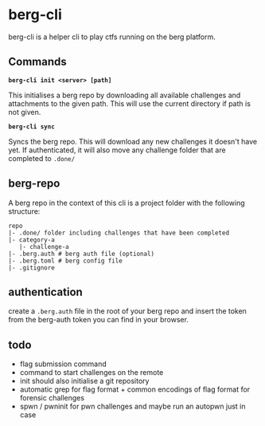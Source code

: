 # berg-cli

berg-cli is a helper cli to play ctfs running on the berg platform. 

## Commands

**`berg-cli init <server> [path]`**

This initialises a berg repo by downloading all available challenges and attachments to the given path. This will use the current directory if path is not given.

**`berg-cli sync`**

Syncs the berg repo. This will download any new challenges it doesn't have yet.
If authenticated, it will also move any challenge folder that are completed to `.done/`

## berg-repo

A berg repo in the context of this cli is a project folder with the following structure:

```
repo
|- .done/ folder including challenges that have been completed
|- category-a
   |- challenge-a
|- .berg.auth # berg auth file (optional)
|- .berg.toml # berg config file
|- .gitignore
```

## authentication

create a `.berg.auth` file in the root of your berg repo and insert the token from the berg-auth token you can find in your browser.

## todo

- flag submission command
- command to start challenges on the remote
- init should also initialise a git repository
- automatic grep for flag format + common encodings of flag format for forensic challenges
- spwn / pwninit for pwn challenges and maybe run an autopwn just in case

